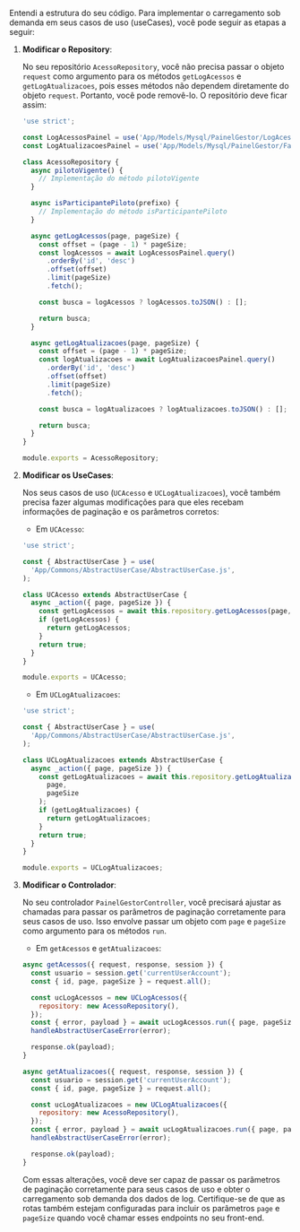 Entendi a estrutura do seu código. Para implementar o carregamento sob demanda em seus casos de uso (useCases), você pode seguir as etapas a seguir:

1. **Modificar o Repository**:

   No seu repositório `AcessoRepository`, você não precisa passar o objeto `request` como argumento para os métodos `getLogAcessos` e `getLogAtualizacoes`, pois esses métodos não dependem diretamente do objeto `request`. Portanto, você pode removê-lo. O repositório deve ficar assim:

   ```javascript
   'use strict';

   const LogAcessosPainel = use('App/Models/Mysql/PainelGestor/LogAcessos');
   const LogAtualizacoesPainel = use('App/Models/Mysql/PainelGestor/FatoPainelLog');

   class AcessoRepository {
     async pilotoVigente() {
       // Implementação do método pilotoVigente
     }

     async isParticipantePiloto(prefixo) {
       // Implementação do método isParticipantePiloto
     }

     async getLogAcessos(page, pageSize) {
       const offset = (page - 1) * pageSize;
       const logAcessos = await LogAcessosPainel.query()
         .orderBy('id', 'desc')
         .offset(offset)
         .limit(pageSize)
         .fetch();

       const busca = logAcessos ? logAcessos.toJSON() : [];

       return busca;
     }

     async getLogAtualizacoes(page, pageSize) {
       const offset = (page - 1) * pageSize;
       const logAtualizacoes = await LogAtualizacoesPainel.query()
         .orderBy('id', 'desc')
         .offset(offset)
         .limit(pageSize)
         .fetch();

       const busca = logAtualizacoes ? logAtualizacoes.toJSON() : [];

       return busca;
     }
   }

   module.exports = AcessoRepository;
   ```

2. **Modificar os UseCases**:

   Nos seus casos de uso (`UCAcesso` e `UCLogAtualizacoes`), você também precisa fazer algumas modificações para que eles recebam informações de paginação e os parâmetros corretos:

   - Em `UCAcesso`:

   ```javascript
   'use strict';

   const { AbstractUserCase } = use(
     'App/Commons/AbstractUserCase/AbstractUserCase.js',
   );

   class UCAcesso extends AbstractUserCase {
     async _action({ page, pageSize }) {
       const getLogAcessos = await this.repository.getLogAcessos(page, pageSize);
       if (getLogAcessos) {
         return getLogAcessos;
       }
       return true;
     }
   }

   module.exports = UCAcesso;
   ```

   - Em `UCLogAtualizacoes`:

   ```javascript
   'use strict';

   const { AbstractUserCase } = use(
     'App/Commons/AbstractUserCase/AbstractUserCase.js',
   );

   class UCLogAtualizacoes extends AbstractUserCase {
     async _action({ page, pageSize }) {
       const getLogAtualizacoes = await this.repository.getLogAtualizacoes(
         page,
         pageSize
       );
       if (getLogAtualizacoes) {
         return getLogAtualizacoes;
       }
       return true;
     }
   }

   module.exports = UCLogAtualizacoes;
   ```

3. **Modificar o Controlador**:

   No seu controlador `PainelGestorController`, você precisará ajustar as chamadas para passar os parâmetros de paginação corretamente para seus casos de uso. Isso envolve passar um objeto com `page` e `pageSize` como argumento para os métodos `run`.

   - Em `getAcessos` e `getAtualizacoes`:

   ```javascript
   async getAcessos({ request, response, session }) {
     const usuario = session.get('currentUserAccount');
     const { id, page, pageSize } = request.all();

     const ucLogAcessos = new UCLogAcessos({
       repository: new AcessoRepository(),
     });
     const { error, payload } = await ucLogAcessos.run({ page, pageSize, id, usuario });
     handleAbstractUserCaseError(error);

     response.ok(payload);
   }

   async getAtualizacoes({ request, response, session }) {
     const usuario = session.get('currentUserAccount');
     const { id, page, pageSize } = request.all();

     const ucLogAtualizacoes = new UCLogAtualizacoes({
       repository: new AcessoRepository(),
     });
     const { error, payload } = await ucLogAtualizacoes.run({ page, pageSize, id, usuario });
     handleAbstractUserCaseError(error);

     response.ok(payload);
   }
   ```

   Com essas alterações, você deve ser capaz de passar os parâmetros de paginação corretamente para seus casos de uso e obter o carregamento sob demanda dos dados de log. Certifique-se de que as rotas também estejam configuradas para incluir os parâmetros `page` e `pageSize` quando você chamar esses endpoints no seu front-end.